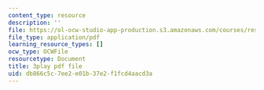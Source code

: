 ```yaml
---
content_type: resource
description: ''
file: https://ol-ocw-studio-app-production.s3.amazonaws.com/courses/res-18-009-learn-differential-equations-up-close-with-gilbert-strang-and-cleve-moler-fall-2015/db866c5c7ee2e01b37e2f1fcd4aacd3a_gwmIksA7aXM.pdf
file_type: application/pdf
learning_resource_types: []
ocw_type: OCWFile
resourcetype: Document
title: 3play pdf file
uid: db866c5c-7ee2-e01b-37e2-f1fcd4aacd3a
---
```

